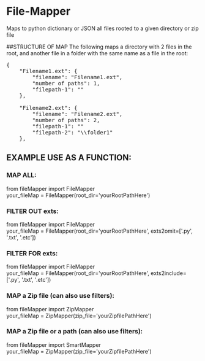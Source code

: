 # File-Mapper
Maps to python dictionary or JSON all files rooted to a given directory or zip file 

##STRUCTURE OF MAP
The following maps a directory with 2 files in the root, and another file in a folder with the same name as a file in the root:

<pre>
{
    "Filename1.ext": {
        "filename": "Filename1.ext",
        "number of paths": 1,
        "filepath-1": ""
    },

    "Filename2.ext": {
        "filename": "Filename2.ext",
        "number of paths": 2,
        "filepath-1": ""
        "filepath-2": "\\folder1"
    },
</pre>



## EXAMPLE USE AS A FUNCTION:


### MAP ALL:
from fileMapper import FileMapper <br />
your_fileMap = FileMapper(root_dir='yourRootPathHere')

### FILTER OUT exts:
from fileMapper import FileMapper <br />
your_fileMap = FileMapper(root_dir='yourRootPathHere', exts2omit=['.py', '.txt', '.etc'])


### FILTER FOR exts:
from fileMapper import FileMapper <br />
your_fileMap = FileMapper(root_dir='yourRootPathHere', exts2include=['.py', '.txt', '.etc'])

### MAP a Zip file (can also use filters):
from fileMapper import ZipMapper <br />
your_fileMap = ZipMapper(zip_file='yourZipfilePathHere')

### MAP a Zip file or a path (can also use filters):
from fileMapper import SmartMapper <br />
your_fileMap = ZipMapper(zip_file='yourZipfilePathHere')
